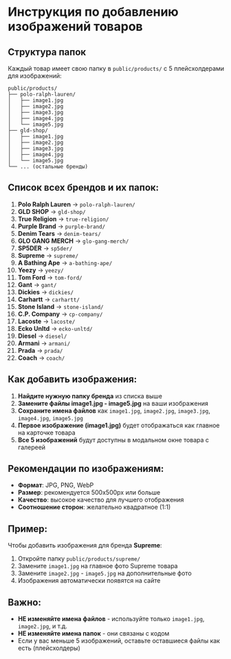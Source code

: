 # Инструкция по добавлению изображений товаров

## Структура папок

Каждый товар имеет свою папку в `public/products/` с 5 плейсхолдерами для изображений:

```
public/products/
├── polo-ralph-lauren/
│   ├── image1.jpg
│   ├── image2.jpg
│   ├── image3.jpg
│   ├── image4.jpg
│   └── image5.jpg
├── gld-shop/
│   ├── image1.jpg
│   ├── image2.jpg
│   ├── image3.jpg
│   ├── image4.jpg
│   └── image5.jpg
└── ... (остальные бренды)
```

## Список всех брендов и их папок:

1. **Polo Ralph Lauren** → `polo-ralph-lauren/`
2. **GLD SHOP** → `gld-shop/`
3. **True Religion** → `true-religion/`
4. **Purple Brand** → `purple-brand/`
5. **Denim Tears** → `denim-tears/`
6. **GLO GANG MERCH** → `glo-gang-merch/`
7. **SP5DER** → `sp5der/`
8. **Supreme** → `supreme/`
9. **A Bathing Ape** → `a-bathing-ape/`
10. **Yeezy** → `yeezy/`
11. **Tom Ford** → `tom-ford/`
12. **Gant** → `gant/`
13. **Dickies** → `dickies/`
14. **Carhartt** → `carhartt/`
15. **Stone Island** → `stone-island/`
16. **C.P. Company** → `cp-company/`
17. **Lacoste** → `lacoste/`
18. **Ecko Unltd** → `ecko-unltd/`
19. **Diesel** → `diesel/`
20. **Armani** → `armani/`
21. **Prada** → `prada/`
22. **Coach** → `coach/`

## Как добавить изображения:

1. **Найдите нужную папку бренда** из списка выше
2. **Замените файлы image1.jpg - image5.jpg** на ваши изображения
3. **Сохраните имена файлов** как `image1.jpg`, `image2.jpg`, `image3.jpg`, `image4.jpg`, `image5.jpg`
4. **Первое изображение (image1.jpg)** будет отображаться как главное на карточке товара
5. **Все 5 изображений** будут доступны в модальном окне товара с галереей

## Рекомендации по изображениям:

- **Формат**: JPG, PNG, WebP
- **Размер**: рекомендуется 500x500px или больше
- **Качество**: высокое качество для лучшего отображения
- **Соотношение сторон**: желательно квадратное (1:1)

## Пример:

Чтобы добавить изображения для бренда **Supreme**:
1. Откройте папку `public/products/supreme/`
2. Замените `image1.jpg` на главное фото Supreme товара
3. Замените `image2.jpg` - `image5.jpg` на дополнительные фото
4. Изображения автоматически появятся на сайте

## Важно:

- **НЕ изменяйте имена файлов** - используйте только `image1.jpg`, `image2.jpg`, и т.д.
- **НЕ изменяйте имена папок** - они связаны с кодом
- Если у вас меньше 5 изображений, оставьте оставшиеся файлы как есть (плейсхолдеры)

